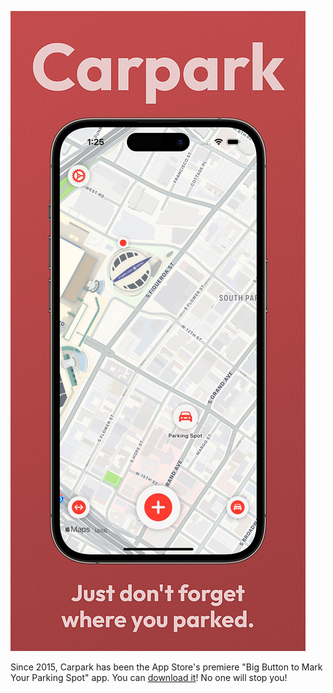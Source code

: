 ![App store screenshot for the app "Carpark". It shows a home screen with a map and a parking spot annotation and features the text "Just don't forget where you parked."](appstore-1.jpg)

Since 2015, Carpark has been the App Store's premiere "Big Button to Mark Your Parking Spot" app. You can [download it](https://apps.apple.com/us/app/carpark-spot-marker/id1063194206)! No one will stop you!
